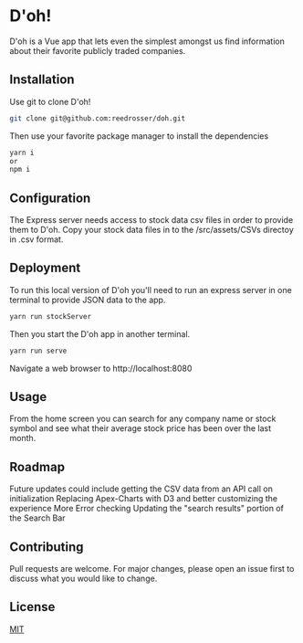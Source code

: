 # D'oh!

D'oh is a Vue app that lets even the simplest amongst us find information about their favorite publicly traded companies.

## Installation

Use git to clone D'oh!

```bash
git clone git@github.com:reedrosser/doh.git
```

Then use your favorite package manager to install the dependencies

```bash
yarn i
or
npm i
```

## Configuration

The Express server needs access to stock data csv files in order to provide them to D'oh. Copy your stock data files in to the /src/assets/CSVs directoy in .csv format.

## Deployment

To run this local version of D'oh you'll need to run an express server in one terminal to provide JSON data to the app.

```bash
yarn run stockServer
```

Then you start the D'oh app in another terminal.

```bash
yarn run serve
```

Navigate a web browser to http://localhost:8080

## Usage

From the home screen you can search for any company name or stock symbol and see what their average stock price has been over the last month.

## Roadmap

Future updates could include getting the CSV data from an API call on initialization
Replacing Apex-Charts with D3 and better customizing the experience
More Error checking
Updating the "search results" portion of the Search Bar

## Contributing

Pull requests are welcome. For major changes, please open an issue first to discuss what you would like to change.

## License

[MIT](https://choosealicense.com/licenses/mit/)
